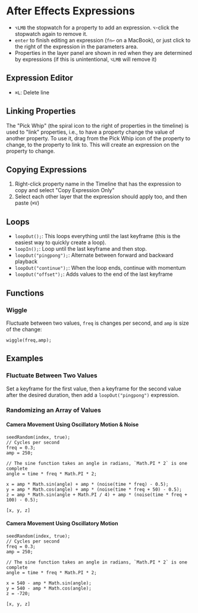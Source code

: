 # After Effects Expressions

- `⌥LMB` the stopwatch for a property to add an expression. `⌥`-click the stopwatch again to remove it.
- `enter` to finish editing an expression (`fn↩` on a MacBook), or just click to the right of the expression in the parameters area.
- Properties in the layer panel are shown in red when they are determined by expressions (if this is unintentional, `⌥LMB` will remove it)

## Expression Editor

- `⌘L`: Delete line

## Linking Properties

The "Pick Whip" (the spiral icon to the right of properties in the timeline) is used to "link" properties, i.e., to have a property change the value of another property. To use it, drag from the Pick Whip icon of the property to change, to the property to link to. This will create an expression on the property to change.

## Copying Expressions

1. Right-click property name in the Timeline that has the expression to copy and select "Copy Expression Only"
2. Select each other layer that the expression should apply too, and then paste (`⌘V`)

## Loops

- `loopOut();`: This loops everything until the last keyframe (this is the easiest way to quickly create a loop).
- `loopIn();`: Loop until the last keyframe and then stop.
- `loopOut("pingpong");`: Alternate between forward and backward playback
- `loopOut("continue");`: When the loop ends, continue with momentum
- `loopOut("offset");`: Adds values to the end of the last keyframe

## Functions

### Wiggle

Fluctuate between two values, `freq` is changes per second, and `amp` is size of the change:

    wiggle(freq,amp);

## Examples

### Fluctuate Between Two Values

Set a keyframe for the first value, then a keyframe for the second value after the desired duration, then add a `loopOut("pingpong")` expression.

### Randomizing an Array of Values

#### Camera Movement Using Oscillatory Motion & Noise

```
seedRandom(index, true);
// Cycles per second
freq = 0.3;
amp = 250;

// The sine function takes an angle in radians, `Math.PI * 2` is one complete
angle = time * freq * Math.PI * 2;

x = amp * Math.sin(angle) + amp * (noise(time * freq) - 0.5);
y = amp * Math.cos(angle) + amp * (noise(time * freq + 50) - 0.5);
z = amp * Math.sin(angle + Math.PI / 4) + amp * (noise(time * freq + 100) - 0.5);

[x, y, z]
```

#### Camera Movement Using Oscillatory Motion

```
seedRandom(index, true);
// Cycles per second
freq = 0.3;
amp = 250;

// The sine function takes an angle in radians, `Math.PI * 2` is one complete
angle = time * freq * Math.PI * 2;

x = 540 - amp * Math.sin(angle);
y = 540 - amp * Math.cos(angle);
z = -720;

[x, y, z]
```